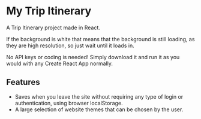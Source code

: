 # My Trip Itinerary
A Trip Itinerary project made in React.

If the background is white that means that the background is still loading, as they are high resolution, so just wait until it loads in.

No API keys or coding is needed! Simply download it and run it as you would with any Create React App normally.

## Features
* Saves when you leave the site without requiring any type of login or authentication, using browser localStorage.
* A large selection of website themes that can be chosen by the user.

